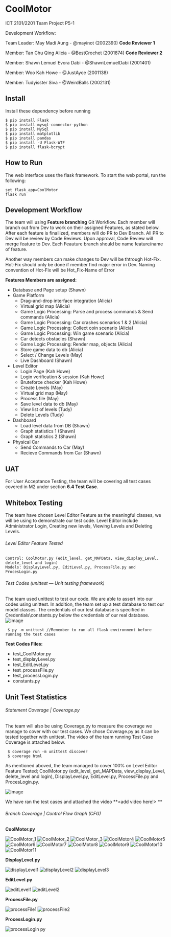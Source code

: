 # CoolMotor
ICT 2101/2201 Team Project P5-1

Development Workflow:

Team Leader: May Madi Aung - @mayinot (2002390) **Code Reviewer 1**

Member: Tan Chu Qing Alicia - @BestCrochet (2001874) **Code Reviewer 2**

Member: Shawn Lemuel Evora Dabi - @ShawnLemuelDabi (2001401)

Member: Woo Kah Howe - @JustAyce (2001138)

Member: Tudyisster Siva - @WeirdBalls (2002131)
## Install 
Install these dependency before running 
    
    $ pip install Flask 
    $ pip install mysql-connector-python
    $ pip install MySql
    $ pip install matplotlib
    $ pip install pandas 
    $ pip install -U Flask-WTF
    $ pip install flask-bcrypt
    

## How to Run
The web interface uses the flask framework. To start the web portal, run the following:
    
    set flask_app=CoolMotor
    flask run
## Development Workflow
The team will using **Feature branching** Git Workflow. Each member will branch out from Dev to work on their assigned Features, as stated below. After each feature is finailized, members will do PR to Dev Branch. All PR to Dev will be review by Code Reviews. Upon approval, Code Review will merge feature to Dev. Each Feauture branch should be name feature/name of feature.

Another way members can make changes to Dev will be thtrough Hot-Fix. Hot-Fix should only be done if member find major error in Dev. Naming convention of Hot-Fix will be Hot_Fix-Name of Error
    
**Features Members are assigned:**
- Database and Page setup (Shawn)
- Game Platform
  - Drag-and-drop interface integration (Alicia)
  - Virtual grid map (Alicia)
  - Game Logic Processing: Parse and process commands & Send commands (Alicia)
  - Game Logic Processing: Car crashes scenarios 1 & 2 (Alicia)
  - Game Logic Processing: Collect coin scenario (Alicia)
  - Game Logic Processing: Win game scenario (Alicia) 
   - Car detects obstacles (Shawn)
  - Game Logic Processing: Render map, objects (Alicia)
  - Store game data to db (Alicia)
  - Select / Change Levels (May)
  - Live Dashboard (Shawn)
- Level Editor
  - Login Page (Kah Howe)
   - Login verification & session (Kah Howe)
   - Bruteforce checker (Kah Howe)
  -  Create Levels (May)
    - Virtual grid map (May)
    - Process file (May)
    - Save level data to db (May)
  -  View list of levels (Tudy)
    - Delete Levels (Tudy)
- Dashboard
  - Load level data from DB (Shawn)
  - Graph statistics 1 (Shawn)
  - Graph statistics 2 (Shawn)
- Physical Car
    - Send Commands to Car (May)
    - Recieve Commands from Car (Shawn)


## UAT
For User Acceptance Testing, the team will be covering all test cases covered in M2 under section  **6.4	Test Case**.






## Whitebox Testing
The team have chosen Level Editor Feature as the meaningful classes, we will be using to demonstrate our test code. Level Editor include Administrator Login, Creating new levels, Viewing Levels and Deleting Levels. 
    
###### Level Editor Feature Tested
    
    Control: CoolMotor.py (edit_level, get_MAPData, view_display_Level, delete_level and login) 
    Models: DisplayLevel.py, EditLevel.py, ProcessFile.py and ProcesLogin.py 
    
    
###### Test Codes (unittest — Unit testing framework)
The team used unittest to test our code. We are able to assert into our codes using unittest. In addition, the team set up a test database to test our model classes. The credentials of our test database is specified in Credentials\constants.py below the credentials of our real database. 
![image](https://user-images.githubusercontent.com/31657679/144563838-bb9a157b-e508-4727-9281-bca997189c9b.png)
    
     $ py -m unittest //Remember to run all flask environment before running the test cases
     
**Test Codes Files:**
- test_CoolMotor.py
- test_displayLevel.py
- test_EditLevel.py
- test_processFile.py
- test_processLogin.py
- constants.py


     
     
## Unit Test Statistics 

###### Statement Coverage | Coverage.py
The team will also be using Coverage.py to measure the coverage we manage to cover with our test cases. We chose Coverage.py as it can be tested together with unittest. The video of the team running Test Case Coverage is attached below. 

     $ coverage run -m unittest discover
     $ coverage html
     
     
As mentioned aboved, the team managed to cover 100% on Level Editor Feature Tested; CoolMotor.py (edit_level, get_MAPData, view_display_Level, delete_level and login), DisplayLevel.py, EditLevel.py, ProcessFile.py and ProcesLogin.py.

![image](https://user-images.githubusercontent.com/31657679/144564167-aa00ba83-0bac-4224-8d9b-3344309bd4a4.png)

We have ran the test cases and attached the video **<add video here!>  **   

###### Branch Coverage | Control Flow Graph (CFG)

**CoolMotor.py**

![CoolMotor_1](https://user-images.githubusercontent.com/31657679/144558748-c2c37aa8-182d-4287-bf97-8bd86e2bd13c.png)
![CoolMotor_2](https://user-images.githubusercontent.com/31657679/144558766-61880dc4-48d4-4681-93b6-d52a274be7b3.png)
![CoolMotor_3](https://user-images.githubusercontent.com/31657679/144558782-aaa5e046-c9d5-4175-a4f1-6a899c94d66a.png)
![CoolMotor4](https://user-images.githubusercontent.com/31657679/144558797-e6ac8b01-5944-4003-aec8-a754b2e91987.png)
![CoolMotor5](https://user-images.githubusercontent.com/31657679/144558820-aa6496e5-4e3c-40cf-b49b-45b3f3083ce7.png)
![CoolMotor6](https://user-images.githubusercontent.com/31657679/144558831-6dc8db47-67fb-4168-a76a-65fd3ab54721.png)
![CoolMotor7](https://user-images.githubusercontent.com/31657679/144558846-5f1fb3b5-1afb-49b1-a0c0-e82c2069f437.png)
![CoolMotor8](https://user-images.githubusercontent.com/31657679/144558865-d0591d46-49b7-4127-bb9f-68e98747afc6.png)
![CoolMotor9](https://user-images.githubusercontent.com/31657679/144558883-0d377847-4c58-460e-9ba1-149aa9a35b0d.png)
![CoolMotor10](https://user-images.githubusercontent.com/31657679/144558903-d4b14608-5492-4e5f-91e4-4f6aab7109f8.png)
![CoolMotor11](https://user-images.githubusercontent.com/31657679/144558913-01562cc5-e9f1-4c33-8845-301061368692.png)


**DisplayLevel.py**

![displayLevel1](https://user-images.githubusercontent.com/31657679/144559169-b5533616-d5fc-4e2b-8050-0eafff6dbafe.png)
![displayLevel2](https://user-images.githubusercontent.com/31657679/144559191-fe05d691-814d-4b88-a3b6-15a0bf45db31.png)
![displayLevel3](https://user-images.githubusercontent.com/31657679/144559209-c6c47d02-9c64-451c-af07-6c2e7306ec14.png)

**EditLevel.py**

![editLevel1](https://user-images.githubusercontent.com/31657679/144559272-23639ce2-05ba-48b3-b25d-1e8d6c26ce68.png)
![editLevel2](https://user-images.githubusercontent.com/31657679/144559291-04844b77-d6ac-4419-adea-0bbae32d250c.png)

**ProcessFile.py**

![processFile1](https://user-images.githubusercontent.com/31657679/144559344-a7681b6c-b831-44f8-9462-d8d8752c9d66.png)
![processFile2](https://user-images.githubusercontent.com/31657679/144559359-8be47a19-e03b-4bf4-8131-f41ee3ffa58e.png)


**ProcessLogin.py**

![processLogin py](https://user-images.githubusercontent.com/31657679/144559397-5e579e2b-1d18-4f62-8db2-1e0967a73b74.png)






    
  
